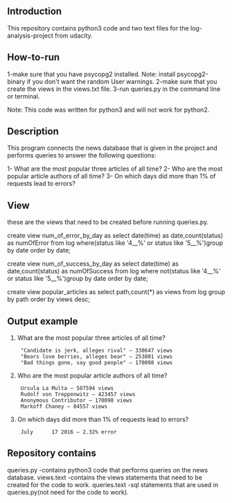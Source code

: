 Introduction
----------------------------------------------------------------------------------------------------
This repository contains python3 code and two text files for the log-analysis-project from udacity.

How-to-run
----------------------------------------------------------------------------------------------------
1-make sure that you have psycopg2 installed.
Note: install psycopg2-binary if you don't want the random User warnings.
2-make sure that you create the views in the views.txt file.
3-run queries.py in the command line or terminal.

Note: This code was written for python3 and will not work for python2.

Description
----------------------------------------------------------------------------------------------------
This program connects the news database that is given in the project and performs queries to 
answer the following questions:

1- What are the most popular three articles of all time? 
2- Who are the most popular article authors of all time? 
3- On which days did more than 1% of requests lead to errors?

View
----------------------------------------------------------------------------------------------------
these are the views that need to be created before running queries.py.

create view num_of_error_by_day as 
select date(time) as date,count(status) as numOfError 
from log 
where(status like '4__%' or status like '5__%')group by date order by date;

create view num_of_success_by_day as 
select date(time) as date,count(status) as numOfSuccess
from log 
where not(status like '4__%' or status like '5__%')group by date order by date;

create view popular_articles as 
select path,count(*) as views 
from log group by path
order by views desc;

Output example
----------------------------------------------------------------------------------------------------
1. What are the most popular three articles of all time?

        "Candidate is jerk, alleges rival" — 338647 views
        "Bears love berries, alleges bear" — 253801 views
        "Bad things gone, say good people" — 170098 views


2. Who are the most popular article authors of all time?

        Ursula La Multa — 507594 views
        Rudolf von Treppenwitz — 423457 views
        Anonymous Contributor — 170098 views
        Markoff Chaney — 84557 views


3. On which days did more than 1% of requests lead to errors?

        July      17 2016 — 2.32% error

Repository contains
----------------------------------------------------------------------------------------------------
queries.py -contains python3 code that performs queries on the news database.
views.text -contains the views statements that need to be created for the code to work.
queries.text -sql statements that are used in queries.py(not need for the code to work). 
 